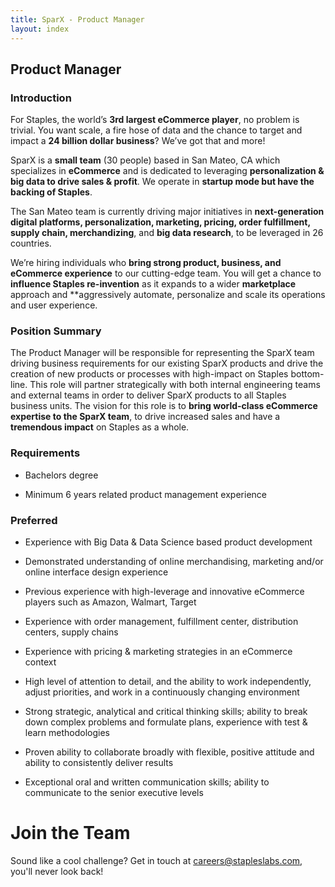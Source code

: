 ```yaml
---
title: SparX - Product Manager
layout: index
---
```


##  Product Manager

### Introduction

For Staples, the world’s **3rd largest eCommerce player**, no problem
is trivial. You want scale, a fire hose of data and the chance to
target and impact a **24 billion dollar business**?  We’ve got that
and more!

SparX is a **small team** (30 people) based in San Mateo, CA which
specializes in **eCommerce** and is dedicated to leveraging
**personalization & big data to drive sales & profit**.  We operate in
**startup mode but have the backing of Staples**.

The San Mateo team is currently driving major initiatives in
**next-generation digital platforms, personalization, marketing,
pricing, order fulfillment, supply chain, merchandizing**, and **big
data research**, to be leveraged in 26 countries.

We’re hiring individuals who **bring strong product, business, and
eCommerce experience** to our cutting-edge team. You will get a chance
to **influence Staples re-invention** as it expands to a wider
**marketplace** approach and **aggressively automate, personalize and
scale its operations and user experience.

### Position Summary

The Product Manager will be responsible for representing the SparX
team driving business requirements for our existing SparX products and
drive the creation of new products or processes with high-impact on
Staples bottom-line. This role will partner strategically with both
internal engineering teams and external teams in order to deliver
SparX products to all Staples business units.  The vision for this
role is to **bring world-class eCommerce expertise to the SparX
team**, to drive increased sales and have a **tremendous impact** on
Staples as a whole.

### Requirements

* Bachelors degree

* Minimum 6 years related product management experience

### Preferred

* Experience with Big Data & Data Science based product development

* Demonstrated understanding of online merchandising, marketing and/or
  online interface design experience

* Previous experience with high-leverage and innovative eCommerce
  players such as Amazon, Walmart, Target

* Experience with order management, fulfillment center, distribution
  centers, supply chains

* Experience with pricing & marketing strategies in an eCommerce context

* High level of attention to detail, and the ability to work
  independently, adjust priorities, and work in a continuously
  changing environment

* Strong strategic, analytical and critical thinking skills; ability
  to break down complex problems and formulate plans, experience with
  test & learn methodologies

* Proven ability to collaborate broadly with flexible, positive
  attitude and ability to consistently deliver results

* Exceptional oral and written communication skills; ability to
  communicate to the senior executive levels

# Join the Team

Sound like a cool challenge? Get in touch at
[careers@stapleslabs.com](mailto:careers@stapleslabs.com), you'll
never look back!
